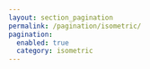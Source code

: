 ```yaml
---
layout: section_pagination
permalink: /pagination/isometric/
pagination:
  enabled: true
  category: isometric
---
```


